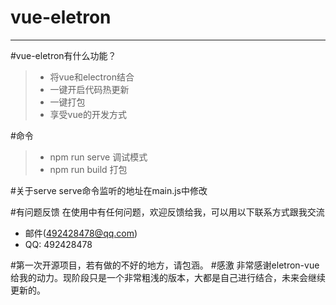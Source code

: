 # vue-eletron
------
#vue-eletron有什么功能？


> * 将vue和electron结合
> * 一键开启代码热更新
> * 一键打包
> * 享受vue的开发方式

#命令
> * npm run serve 调试模式
> * npm run build 打包

#关于serve
serve命令监听的地址在main.js中修改

#有问题反馈
在使用中有任何问题，欢迎反馈给我，可以用以下联系方式跟我交流
* 邮件(492428478@qq.com)
* QQ: 492428478

#第一次开源项目，若有做的不好的地方，请包涵。
#感激
非常感谢eletron-vue给我的动力。现阶段只是一个非常粗浅的版本，大都是自己进行结合，未来会继续更新的。
